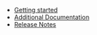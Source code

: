 - [Getting started](gettingStarted.md)
- [Additional Documentation](additionalDocs.md)
- [Release Notes](releaseNotes.md)